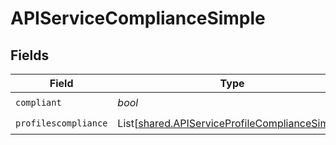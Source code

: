 # APIServiceComplianceSimple


## Fields

| Field                                                                                                      | Type                                                                                                       | Required                                                                                                   | Description                                                                                                |
| ---------------------------------------------------------------------------------------------------------- | ---------------------------------------------------------------------------------------------------------- | ---------------------------------------------------------------------------------------------------------- | ---------------------------------------------------------------------------------------------------------- |
| `compliant`                                                                                                | *bool*                                                                                                     | :heavy_check_mark:                                                                                         | N/A                                                                                                        |
| `profilescompliance`                                                                                       | List[[shared.APIServiceProfileComplianceSimple](../../models/shared/apiserviceprofilecompliancesimple.md)] | :heavy_check_mark:                                                                                         | N/A                                                                                                        |